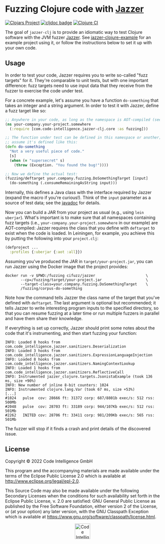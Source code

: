 # Fuzzing Clojure code with [Jazzer](https://github.com/CodeIntelligenceTesting/jazzer)

[![Clojars Project](https://img.shields.io/clojars/v/com.code-intelligence/jazzer-clj.svg)](https://clojars.org/com.code-intelligence/jazzer-clj) [![cljdoc badge](https://cljdoc.org/badge/com.code-intelligence/jazzer-clj)](https://cljdoc.org/d/com.code-intelligence/jazzer-clj) [![Clojure CI](https://github.com/CodeIntelligenceTesting/jazzer-clj/actions/workflows/clojure.yml/badge.svg)](https://github.com/CodeIntelligenceTesting/jazzer-clj/actions/workflows/clojure.yml)

The goal of `jazzer-clj` is to provide an idiomatic way to test Clojure software
with the JVM fuzzer [Jazzer](https://github.com/CodeIntelligenceTesting/jazzer).
See
[jazzer-clojure-example](https://github.com/CodeIntelligenceTesting/jazzer-clojure-example)
for an example project using it, or follow the instructions below to set it up
with your own code.

## Usage

In order to test your code, Jazzer requires you to write so-called "fuzz
targets" for it. They're comparable to unit tests, but with one important
difference: fuzz targets need to use input data that they receive from the
fuzzer to exercise the code under test.

For a concrete example, let's assume you have a function `do-something` that
takes an integer and a string argument. In order to test it with Jazzer, define
a fuzz target like so:

``` clojure
;; Anywhere in your code, as long as the namespace is AOT-compiled (see below)
(ns your-company.your-project.somewhere
  (:require [com.code-intelligence.jazzer-clj.core :as fuzzing]))

;; The function under test can be defined in this namespace or another; let's
;; assume it's defined like this:
(defn do-something
  "Not a very useful piece of code."
  [s]
  (when (= "supersecret" s)
    (throw (Exception. "You found the bug!"))))

;; Now we define the actual test:
(fuzzing/deftarget your.company.fuzzing.DoSomethingTarget [input]
  (do-something (.consumeRemainingAsString input)))
```

Internally, this defines a Java class with the interface required by Jazzer
(expand the macro if you're curious!). Think of the `input` parameter as a
source of test data; see the
[javadoc](https://codeintelligencetesting.github.io/jazzer-api/com/code_intelligence/jazzer/api/FuzzedDataProvider.html)
for details.

Now you can build a JAR from your project as usual (e.g., using `lein uberjar`).
What's important is to make sure that all namespaces containing fuzz targets
(i.e., `your-company.your-project.somewhere` in our example) are AOT-compiled:
Jazzer requires the class that you define with `deftarget` to exist when the
code is loaded. In Leiningen, for example, you achieve this by putting the
following into your `project.clj`:

``` clojure
(defproject ...
  :profiles {:uberjar {:aot :all}})
```

Assuming you've produced the JAR in `target/your-project.jar`, you can run
Jazzer using the Docker image that the project provides:

``` shell
docker run -v $PWD:/fuzzing cifuzz/jazzer                       \
       --cp=/fuzzing/target/your-project.jar                    \
       --target-class=your.company.fuzzing.DoSomethingTarget    \
       /fuzzing/corpus-do-something
```

Note how the command tells Jazzer the class name of the target that you've
defined with `deftarget`. The last argument is optional but recommended; it
tells Jazzer to write interesting program inputs to the specified directory, so
that you can resume fuzzing at a later time or run multiple fuzzers in parallel
and have them share their knowledge.

If everything is set up correctly, Jazzer should print some notes about the code
that it's instrumenting, and then start fuzzing your function:

``` text
INFO: Loaded 8 hooks from com.code_intelligence.jazzer.sanitizers.Deserialization
INFO: Loaded 3 hooks from com.code_intelligence.jazzer.sanitizers.ExpressionLanguageInjection
INFO: Loaded 8 hooks from com.code_intelligence.jazzer.sanitizers.NamingContextLookup
INFO: Loaded 1 hooks from com.code_intelligence.jazzer.sanitizers.ReflectiveCall
INFO: Instrumented jazzer_clojure.targets.JsonistaExample (took 136 ms, size +90%)
INFO: New number of inline 8-bit counters: 1024
INFO: Instrumented clojure.lang.Var (took 67 ms, size +53%)
[...]
#1024	pulse  cov: 28666 ft: 31372 corp: 687/8801b exec/s: 512 rss: 500Mb
#2048	pulse  cov: 28703 ft: 33189 corp: 944/107Kb exec/s: 512 rss: 501Mb
#2262	INITED cov: 28706 ft: 33411 corp: 981/209Kb exec/s: 565 rss: 501Mb
```

The fuzzer will stop if it finds a crash and print details of the discovered
issue.

## License

Copyright © 2022 Code Intelligence GmbH

This program and the accompanying materials are made available under the
terms of the Eclipse Public License 2.0 which is available at
http://www.eclipse.org/legal/epl-2.0.

This Source Code may also be made available under the following Secondary
Licenses when the conditions for such availability set forth in the Eclipse
Public License, v. 2.0 are satisfied: GNU General Public License as published by
the Free Software Foundation, either version 2 of the License, or (at your
option) any later version, with the GNU Classpath Exception which is available
at https://www.gnu.org/software/classpath/license.html.

<p align="center">
<a href="https://www.code-intelligence.com"><img src="https://www.code-intelligence.com/hubfs/Logos/CI%20Logos/CI_Header_GitHub_quer.jpeg" height=50px alt="Code Intelligence logo"></a>
</p>
